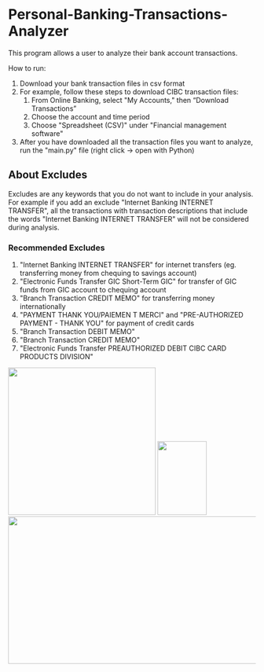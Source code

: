 # Personal-Banking-Transactions-Analyzer
This program allows a user to analyze their bank account transactions.

How to run:
1. Download your bank transaction files in csv format
2. For example, follow these steps to download CIBC transaction files:
    1. From Online Banking, select "My Accounts," then “Download Transactions”
    2. Choose the account and time period
    3. Choose "Spreadsheet (CSV)" under "Financial management software"
3. After you have downloaded all the transaction files you want to analyze, run the "main.py" file (right click -> open with Python)

## About Excludes
Excludes are any keywords that you do not want to include in your analysis. For example if you add an exclude "Internet Banking INTERNET TRANSFER", all the transactions with transaction descriptions that include the words "Internet Banking INTERNET TRANSFER" will not be considered during analysis.
### Recommended Excludes
1. "Internet Banking INTERNET TRANSFER" for internet transfers (eg. transferring money from chequing to savings account)
2. "Electronic Funds Transfer GIC Short-Term GIC" for transfer of GIC funds from GIC account to chequing account
3. "Branch Transaction CREDIT MEMO" for transferring money internationally
4. "PAYMENT THANK YOU/PAIEMEN T MERCI" and "PRE-AUTHORIZED PAYMENT - THANK YOU" for payment of credit cards
5. "Branch Transaction DEBIT MEMO"
6. "Branch Transaction CREDIT MEMO"
7. "Electronic Funds Transfer PREAUTHORIZED DEBIT CIBC CARD PRODUCTS DIVISION"

<img src="https://user-images.githubusercontent.com/97373046/211204644-2d5ddef8-1452-4ec0-9649-cc9ab1a460b6.png" width="300" height="300">
<img src="https://user-images.githubusercontent.com/97373046/211204684-7102c7fa-ef10-4909-9eb4-2b81e6f88cbe.png" width="100" height="150">
<img src="https://user-images.githubusercontent.com/97373046/211204762-b43e2a10-be4e-4055-bdc1-4b8bb0d343c2.png" width="600" height="300">
